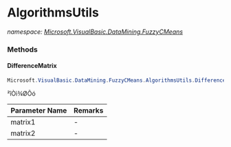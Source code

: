 ﻿# AlgorithmsUtils
_namespace: [Microsoft.VisualBasic.DataMining.FuzzyCMeans](./index.md)_





### Methods

#### DifferenceMatrix
```csharp
Microsoft.VisualBasic.DataMining.FuzzyCMeans.AlgorithmsUtils.DifferenceMatrix(System.Collections.Generic.IEnumerable{Microsoft.VisualBasic.Language.List{System.Double}},Microsoft.VisualBasic.Language.List{Microsoft.VisualBasic.Language.List{System.Double}})
```
²îÒì¾ØÕó

|Parameter Name|Remarks|
|--------------|-------|
|matrix1|-|
|matrix2|-|



